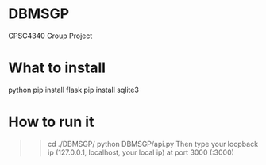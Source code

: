 # DBMSGP
CPSC4340 Group Project

# What to install
python
pip install flask
pip install sqlite3
# How to run it
>> cd ./DBMSGP/
>> python DBMSGP/api.py
Then type your loopback ip (127.0.0.1, localhost, your local ip) at port 3000 (:3000)

